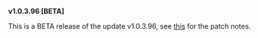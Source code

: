 ﻿**v1.0.3.96 [BETA]**

This is a BETA release of the update v1.0.3.96, see [this](https://hunterpie.me/HunterPie/?p=versions/v1.0.3.96.md) for the patch notes.
